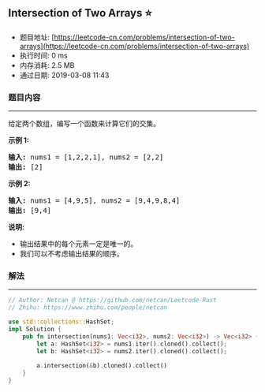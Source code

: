 ## Intersection of Two Arrays :star:
- 题目地址: [https://leetcode-cn.com/problems/intersection-of-two-arrays](https://leetcode-cn.com/problems/intersection-of-two-arrays)
- 执行时间: 0 ms 
- 内存消耗: 2.5 MB
- 通过日期: 2019-03-08 11:43

### 题目内容
---
<p>给定两个数组，编写一个函数来计算它们的交集。</p>

<p><strong>示例 1:</strong></p>

<pre><strong>输入: </strong>nums1 = [1,2,2,1], nums2 = [2,2]
<strong>输出: </strong>[2]
</pre>

<p><strong>示例 2:</strong></p>

<pre><strong>输入: </strong>nums1 = [4,9,5], nums2 = [9,4,9,8,4]
<strong>输出: </strong>[9,4]</pre>

<p><strong>说明:</strong></p>

<ul>
	<li>输出结果中的每个元素一定是唯一的。</li>
	<li>我们可以不考虑输出结果的顺序。</li>
</ul>


### 解法
---
```rust
// Author: Netcan @ https://github.com/netcan/Leetcode-Rust
// Zhihu: https://www.zhihu.com/people/netcan

use std::collections::HashSet;
impl Solution {
    pub fn intersection(nums1: Vec<i32>, nums2: Vec<i32>) -> Vec<i32> {
        let a: HashSet<i32> = nums1.iter().cloned().collect();
        let b: HashSet<i32> = nums2.iter().cloned().collect();
        
        a.intersection(&b).cloned().collect()
    }
}

```